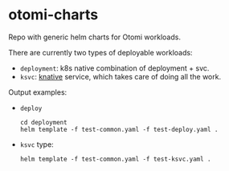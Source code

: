 # otomi-charts

Repo with generic helm charts for Otomi workloads.

There are currently two types of deployable workloads:

- `deployment`: k8s native combination of deployment + svc.
- `ksvc`: [knative](https://knative.dev/docs/serving/) service, which takes care of doing all the work.

Output examples:

-  `deploy`
   ```
   cd deployment
   helm template -f test-common.yaml -f test-deploy.yaml .
   ```
-  `ksvc`  type:
   ```
   helm template -f test-common.yaml -f test-ksvc.yaml .
   ```
